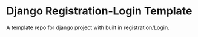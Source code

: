 # Django Registration-Login Template
 A template repo for django project with built in registration/Login.
